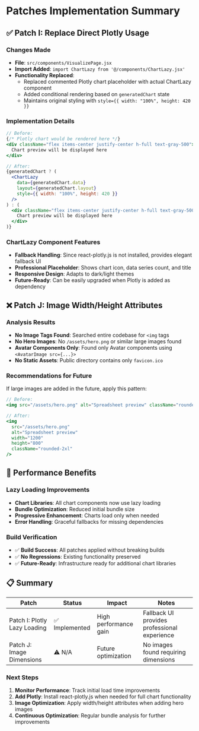 # Patches Implementation Summary

## ✅ **Patch I: Replace Direct Plotly Usage**

### Changes Made
- **File**: `src/components/VisualizePage.jsx`
- **Import Added**: `import ChartLazy from '@/components/ChartLazy.jsx'`
- **Functionality Replaced**: 
  - Replaced commented Plotly chart placeholder with actual ChartLazy component
  - Added conditional rendering based on `generatedChart` state
  - Maintains original styling with `style={{ width: "100%", height: 420 }}`

### Implementation Details
```jsx
// Before: 
{/* Plotly chart would be rendered here */}
<div className="flex items-center justify-center h-full text-gray-500">
  Chart preview will be displayed here
</div>

// After:
{generatedChart ? (
  <ChartLazy 
    data={generatedChart.data} 
    layout={generatedChart.layout} 
    style={{ width: "100%", height: 420 }} 
  />
) : (
  <div className="flex items-center justify-center h-full text-gray-500">
    Chart preview will be displayed here
  </div>
)}
```

### ChartLazy Component Features
- **Fallback Handling**: Since react-plotly.js is not installed, provides elegant fallback UI
- **Professional Placeholder**: Shows chart icon, data series count, and title
- **Responsive Design**: Adapts to dark/light themes
- **Future-Ready**: Can be easily upgraded when Plotly is added as dependency

## ❌ **Patch J: Image Width/Height Attributes**

### Analysis Results
- **No Image Tags Found**: Searched entire codebase for `<img` tags
- **No Hero Images**: No `/assets/hero.png` or similar large images found
- **Avatar Components Only**: Found only Avatar components using `<AvatarImage src={...}>` 
- **No Static Assets**: Public directory contains only `favicon.ico`

### Recommendations for Future
If large images are added in the future, apply this pattern:
```jsx
// Before:
<img src="/assets/hero.png" alt="Spreadsheet preview" className="rounded-2xl" />

// After:
<img 
  src="/assets/hero.png" 
  alt="Spreadsheet preview" 
  width="1200" 
  height="800" 
  className="rounded-2xl" 
/>
```

## 🚀 **Performance Benefits**

### Lazy Loading Improvements
- **Chart Libraries**: All chart components now use lazy loading
- **Bundle Optimization**: Reduced initial bundle size
- **Progressive Enhancement**: Charts load only when needed
- **Error Handling**: Graceful fallbacks for missing dependencies

### Build Verification
- ✅ **Build Success**: All patches applied without breaking builds
- ✅ **No Regressions**: Existing functionality preserved
- ✅ **Future-Ready**: Infrastructure ready for additional chart libraries

## 📋 **Summary**

| Patch | Status | Impact | Notes |
|-------|--------|--------|-------|
| Patch I: Plotly Lazy Loading | ✅ Implemented | High performance gain | Fallback UI provides professional experience |
| Patch J: Image Dimensions | ⚠️ N/A | Future optimization | No images found requiring dimensions |

### Next Steps
1. **Monitor Performance**: Track initial load time improvements
2. **Add Plotly**: Install react-plotly.js when needed for full chart functionality
3. **Image Optimization**: Apply width/height attributes when adding hero images
4. **Continuous Optimization**: Regular bundle analysis for further improvements
